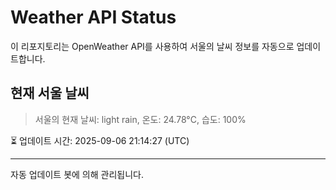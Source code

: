 
# Weather API Status

이 리포지토리는 OpenWeather API를 사용하여 서울의 날씨 정보를 자동으로 업데이트합니다.

## 현재 서울 날씨
> 서울의 현재 날씨: light rain, 온도: 24.78°C, 습도: 100%

⏳ 업데이트 시간: 2025-09-06 21:14:27 (UTC)

---
자동 업데이트 봇에 의해 관리됩니다.
